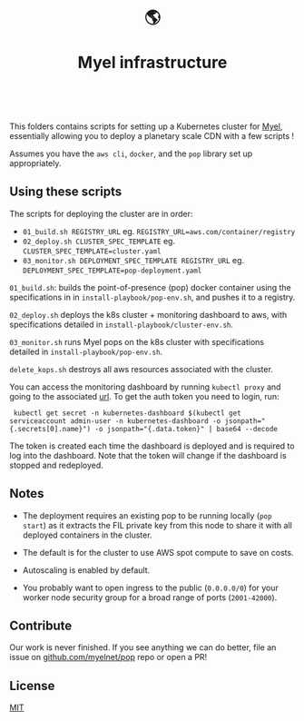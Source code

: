 <h1 align="center">
	<br>
	  	🌎
	<br>
	<br>
	Myel infrastructure
	<br>
	<br>
	<br>
</h1>

This folders contains scripts for setting up a Kubernetes cluster for [Myel](https://myel.network), essentially allowing you to deploy a planetary scale CDN with a few scripts !

Assumes you have the `aws cli`, `docker`, and the `pop` library set up appropriately.

## Using these scripts

The scripts for deploying the cluster are in order:
- `01_build.sh REGISTRY_URL` eg. `REGISTRY_URL=aws.com/container/registry`
- `02_deploy.sh CLUSTER_SPEC_TEMPLATE` eg. `CLUSTER_SPEC_TEMPLATE=cluster.yaml`
- `03_monitor.sh DEPLOYMENT_SPEC_TEMPLATE REGISTRY_URL` eg. `DEPLOYMENT_SPEC_TEMPLATE=pop-deployment.yaml`

`01_build.sh`:  builds the point-of-presence (pop) docker container using the specifications in in `install-playbook/pop-env.sh`, and pushes it to a registry.

`02_deploy.sh` deploys the k8s cluster + monitoring dashboard to aws, with specifications detailed in `install-playbook/cluster-env.sh`.

`03_monitor.sh` runs Myel pops on the k8s cluster with specifications detailed in `install-playbook/pop-env.sh`.

`delete_kops.sh` destroys all aws resources associated with the cluster.

You can access the monitoring dashboard by running `kubectl proxy` and going to the associated [url](http://localhost:8001/api/v1/namespaces/kubernetes-dashboard/services/https:kubernetes-dashboard:/proxy/). To get the auth token you need to login, run:

```
 kubectl get secret -n kubernetes-dashboard $(kubectl get serviceaccount admin-user -n kubernetes-dashboard -o jsonpath="{.secrets[0].name}") -o jsonpath="{.data.token}" | base64 --decode
```
The token is created each time the dashboard is deployed and is required to log into the dashboard. Note that the token will change if the dashboard is stopped and redeployed.

## Notes

- The deployment requires an existing pop to be running locally (`pop start`) as it extracts the FIL private key from this node to share it with all deployed containers in the cluster.

- The default is for the cluster to use AWS spot compute to save on costs.

- Autoscaling is enabled by default.

- You probably want to open ingress to the public (`0.0.0.0/0`) for your worker node security group for a broad range of ports (`2001-42000`).


## Contribute

Our work is never finished. If you see anything we can do better, file an issue on [github.com/myelnet/pop](https://github.com/myelnet/pop/) repo or open a PR!

## License

[MIT](./LICENSE-MIT)
